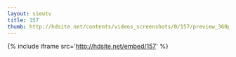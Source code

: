 ```yaml
---
layout: sieutv
title: 157
thumb: http://hdsite.net/contents/videos_screenshots/0/157/preview_360p.mp4.jpg
---
```

{% include iframe src='http://hdsite.net/embed/157' %}
 
